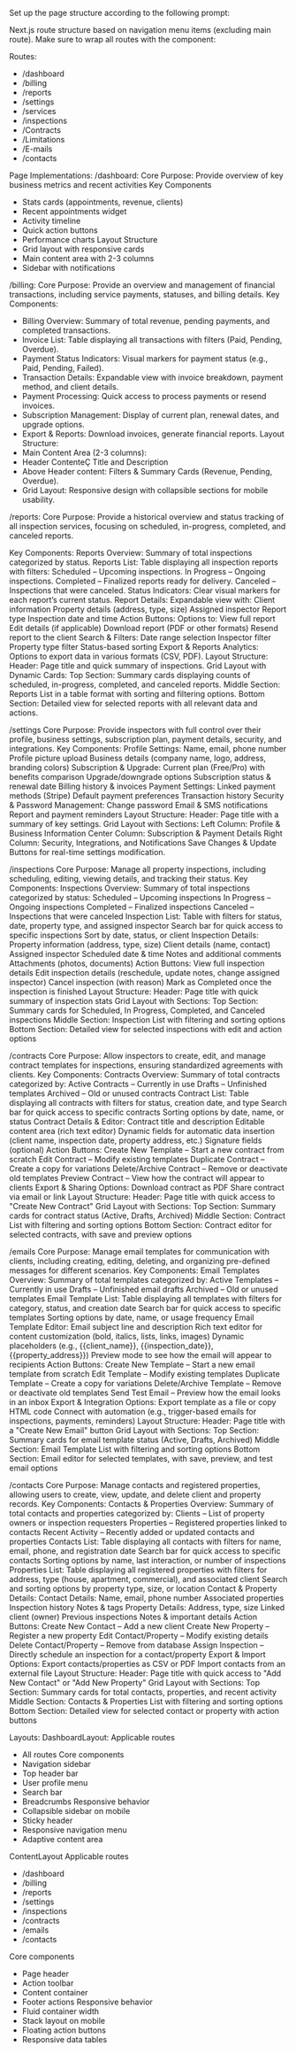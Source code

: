 Set up the page structure according to the following prompt:
   
<page-structure-prompt>
Next.js route structure based on navigation menu items (excluding main route). Make sure to wrap all routes with the component:

Routes:
- /dashboard
- /billing
- /reports
- /settings
- /services
- /inspections
- /Contracts
- /Limitations
- /E-mails
- /contacts

Page Implementations:
/dashboard:
Core Purpose: Provide overview of key business metrics and recent activities
Key Components
- Stats cards (appointments, revenue, clients)
- Recent appointments widget
- Activity timeline
- Quick action buttons
- Performance charts
Layout Structure
- Grid layout with responsive cards
- Main content area with 2-3 columns
- Sidebar with notifications

/billing:
Core Purpose: Provide an overview and management of financial transactions, including service payments, statuses, and billing details.
Key Components:
- Billing Overview: Summary of total revenue, pending payments, and completed transactions.
- Invoice List: Table displaying all transactions with filters (Paid, Pending, Overdue).
- Payment Status Indicators: Visual markers for payment status (e.g., Paid, Pending, Failed).
- Transaction Details: Expandable view with invoice breakdown, payment method, and client details.
- Payment Processing: Quick access to process payments or resend invoices.
- Subscription Management: Display of current plan, renewal dates, and upgrade options.
- Export & Reports: Download invoices, generate financial reports.
Layout Structure:
- Main Content Area (2-3 columns):
- Header ContenteÇ Title and Description
- Above Header content: Filters & Summary Cards (Revenue, Pending, Overdue).
- Grid Layout: Responsive design with collapsible sections for mobile usability.

/reports:
Core Purpose: Provide a historical overview and status tracking of all inspection services, focusing on scheduled, in-progress, completed, and canceled reports.

Key Components:
Reports Overview: Summary of total inspections categorized by status.
Reports List: Table displaying all inspection reports with filters:
Scheduled – Upcoming inspections.
In Progress – Ongoing inspections.
Completed – Finalized reports ready for delivery.
Canceled – Inspections that were canceled.
Status Indicators: Clear visual markers for each report’s current status.
Report Details: Expandable view with:
Client information
Property details (address, type, size)
Assigned inspector
Report type
Inspection date and time
Action Buttons: Options to:
View full report
Edit details (if applicable)
Download report (PDF or other formats)
Resend report to the client
Search & Filters:
Date range selection
Inspector filter
Property type filter
Status-based sorting
Export & Reports Analytics: Options to export data in various formats (CSV, PDF).
Layout Structure:
Header: Page title and quick summary of inspections.
Grid Layout with Dynamic Cards:
Top Section: Summary cards displaying counts of scheduled, in-progress, completed, and canceled reports.
Middle Section: Reports List in a table format with sorting and filtering options.
Bottom Section: Detailed view for selected reports with all relevant data and actions.

/settings
Core Purpose: Provide inspectors with full control over their profile, business settings, subscription plan, payment details, security, and integrations.
Key Components:
Profile Settings:
Name, email, phone number
Profile picture upload
Business details (company name, logo, address, branding colors)
Subscription & Upgrade:
Current plan (Free/Pro) with benefits comparison
Upgrade/downgrade options
Subscription status & renewal date
Billing history & invoices
Payment Settings:
Linked payment methods (Stripe)
Default payment preferences
Transaction history
Security & Password Management:
Change password
Email & SMS notifications
Report and payment reminders
Layout Structure:
Header: Page title with a summary of key settings.
Grid Layout with Sections:
Left Column: Profile & Business Information
Center Column: Subscription & Payment Details
Right Column: Security, Integrations, and Notifications
Save Changes & Update Buttons for real-time settings modification.

/inspections
Core Purpose: Manage all property inspections, including scheduling, editing, viewing details, and tracking their status.
Key Components: Inspections Overview:
Summary of total inspections categorized by status:
Scheduled – Upcoming inspections
In Progress – Ongoing inspections
Completed – Finalized inspections
Canceled – Inspections that were canceled
Inspection List:
Table with filters for status, date, property type, and assigned inspector
Search bar for quick access to specific inspections
Sort by date, status, or client
Inspection Details:
Property information (address, type, size)
Client details (name, contact)
Assigned inspector
Scheduled date & time
Notes and additional comments
Attachments (photos, documents)
Action Buttons:
View full inspection details
Edit inspection details (reschedule, update notes, change assigned inspector)
Cancel inspection (with reason)
Mark as Completed once the inspection is finished
Layout Structure:
Header: Page title with quick summary of inspection stats
Grid Layout with Sections:
Top Section: Summary cards for Scheduled, In Progress, Completed, and Canceled inspections
Middle Section: Inspection List with filtering and sorting options
Bottom Section: Detailed view for selected inspections with edit and action options

/contracts
Core Purpose: Allow inspectors to create, edit, and manage contract templates for inspections, ensuring standardized agreements with clients.
Key Components: Contracts Overview:
Summary of total contracts categorized by:
Active Contracts – Currently in use
Drafts – Unfinished templates
Archived – Old or unused contracts
Contract List:
Table displaying all contracts with filters for status, creation date, and type
Search bar for quick access to specific contracts
Sorting options by date, name, or status
Contract Details & Editor:
Contract title and description
Editable content area (rich text editor)
Dynamic fields for automatic data insertion (client name, inspection date, property address, etc.)
Signature fields (optional)
Action Buttons:
Create New Template – Start a new contract from scratch
Edit Contract – Modify existing templates
Duplicate Contract – Create a copy for variations
Delete/Archive Contract – Remove or deactivate old templates
Preview Contract – View how the contract will appear to clients
Export & Sharing Options:
Download contract as PDF
Share contract via email or link
Layout Structure:
Header: Page title with quick access to "Create New Contract"
Grid Layout with Sections:
Top Section: Summary cards for contract status (Active, Drafts, Archived)
Middle Section: Contract List with filtering and sorting options
Bottom Section: Contract editor for selected contracts, with save and preview options

/emails
Core Purpose: Manage email templates for communication with clients, including creating, editing, deleting, and organizing pre-defined messages for different scenarios.
Key Components: Email Templates Overview:
Summary of total templates categorized by:
Active Templates – Currently in use
Drafts – Unfinished email drafts
Archived – Old or unused templates
Email Template List:
Table displaying all templates with filters for category, status, and creation date
Search bar for quick access to specific templates
Sorting options by date, name, or usage frequency
Email Template Editor:
Email subject line and description
Rich text editor for content customization (bold, italics, lists, links, images)
Dynamic placeholders (e.g., {{client_name}}, {{inspection_date}}, {{property_address}})
Preview mode to see how the email will appear to recipients
Action Buttons:
Create New Template – Start a new email template from scratch
Edit Template – Modify existing templates
Duplicate Template – Create a copy for variations
Delete/Archive Template – Remove or deactivate old templates
Send Test Email – Preview how the email looks in an inbox
Export & Integration Options:
Export template as a file or copy HTML code
Connect with automation (e.g., trigger-based emails for inspections, payments, reminders)
Layout Structure:
Header: Page title with a "Create New Email" button
Grid Layout with Sections:
Top Section: Summary cards for email template status (Active, Drafts, Archived)
Middle Section: Email Template List with filtering and sorting options
Bottom Section: Email editor for selected templates, with save, preview, and test email options

/contacts
Core Purpose: Manage contacts and registered properties, allowing users to create, view, update, and delete client and property records.
Key Components: Contacts & Properties Overview:
Summary of total contacts and properties categorized by:
Clients – List of property owners or inspection requesters
Properties – Registered properties linked to contacts
Recent Activity – Recently added or updated contacts and properties
Contacts List:
Table displaying all contacts with filters for name, email, phone, and registration date
Search bar for quick access to specific contacts
Sorting options by name, last interaction, or number of inspections
Properties List:
Table displaying all registered properties with filters for address, type (house, apartment, commercial), and associated client
Search and sorting options by property type, size, or location
Contact & Property Details:
Contact Details:
Name, email, phone number
Associated properties
Inspection history
Notes & tags
Property Details:
Address, type, size
Linked client (owner)
Previous inspections
Notes & important details
Action Buttons:
Create New Contact – Add a new client
Create New Property – Register a new property
Edit Contact/Property – Modify existing details
Delete Contact/Property – Remove from database
Assign Inspection – Directly schedule an inspection for a contact/property
Export & Import Options:
Export contacts/properties as CSV or PDF
Import contacts from an external file
Layout Structure:
Header: Page title with quick access to "Add New Contact" or "Add New Property"
Grid Layout with Sections:
Top Section: Summary cards for total contacts, properties, and recent activity
Middle Section: Contacts & Properties List with filtering and sorting options
Bottom Section: Detailed view for selected contact or property with action buttons

Layouts:
DashboardLayout:
Applicable routes
- All routes
Core components
- Navigation sidebar
- Top header bar
- User profile menu
- Search bar
- Breadcrumbs
Responsive behavior
- Collapsible sidebar on mobile
- Sticky header
- Responsive navigation menu
- Adaptive content area

ContentLayout
Applicable routes
- /dashboard
- /billing
- /reports
- /settings
- /inspections
- /contracts
- /emails
- /contacts

Core components
- Page header
- Action toolbar
- Content container
- Footer actions
Responsive behavior
- Fluid container width
- Stack layout on mobile
- Floating action buttons
- Responsive data tables
</page-structure-prompt>